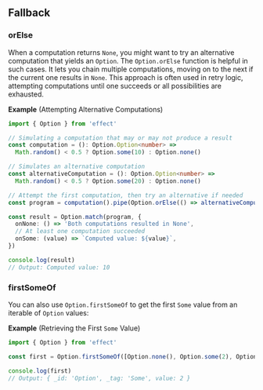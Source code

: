 ## Fallback

### orElse

When a computation returns `None`, you might want to try an alternative computation that yields an `Option`. The `Option.orElse` function is helpful in such cases. It lets you chain multiple computations, moving on to the next if the current one results in `None`. This approach is often used in retry logic, attempting computations until one succeeds or all possibilities are exhausted.

**Example** (Attempting Alternative Computations)

```ts twoslash
import { Option } from 'effect'

// Simulating a computation that may or may not produce a result
const computation = (): Option.Option<number> =>
  Math.random() < 0.5 ? Option.some(10) : Option.none()

// Simulates an alternative computation
const alternativeComputation = (): Option.Option<number> =>
  Math.random() < 0.5 ? Option.some(20) : Option.none()

// Attempt the first computation, then try an alternative if needed
const program = computation().pipe(Option.orElse(() => alternativeComputation()))

const result = Option.match(program, {
  onNone: () => 'Both computations resulted in None',
  // At least one computation succeeded
  onSome: (value) => `Computed value: ${value}`,
})

console.log(result)
// Output: Computed value: 10
```

### firstSomeOf

You can also use `Option.firstSomeOf` to get the first `Some` value from an iterable of `Option` values:

**Example** (Retrieving the First `Some` Value)

```ts twoslash
import { Option } from 'effect'

const first = Option.firstSomeOf([Option.none(), Option.some(2), Option.none(), Option.some(3)])

console.log(first)
// Output: { _id: 'Option', _tag: 'Some', value: 2 }
```
